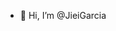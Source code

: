 - 👋 Hi, I’m @JieiGarcia

<!---
JieiGarcia/JieiGarcia is a ✨ special ✨ repository because its `README.md` (this file) appears on your GitHub profile.
You can click the Preview link to take a look at your changes.
--->
